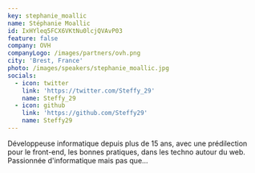 ```yaml
---
key: stephanie_moallic
name: Stéphanie Moallic
id: IxHYleq5FCX6VKtNu0lcjQVAvP03
feature: false
company: OVH
companyLogo: /images/partners/ovh.png
city: 'Brest, France'
photo: /images/speakers/stephanie_moallic.jpg
socials:
  - icon: twitter
    link: 'https://twitter.com/Steffy_29'
    name: Steffy_29
  - icon: github
    link: 'https://github.com/Steffy29'
    name: Steffy29
---
```

Développeuse informatique depuis plus de 15 ans, avec une prédilection pour le front-end, les bonnes pratiques, dans les techno autour du web. 
Passionnée d'informatique mais pas que...